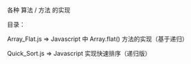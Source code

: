 各种 算法 / 方法 的实现

目录：

Array_Flat.js =>  Javascript 中 Array.flat() 方法的实现（基于递归）

Quick_Sort.js =>  Javascript 实现快速排序（递归版）
